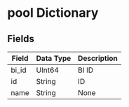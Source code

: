 # pool Dictionary

## Fields

| Field | Data Type | Description |
| ----- | --------- | ----------- |
| bi_id | UInt64    | BI ID       |
| id    | String    | ID          |
| name  | String    | None        |
